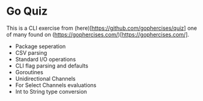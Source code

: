 # Go Quiz
This is a CLI exercise from (here)[https://github.com/gophercises/quiz] one of many found on (https://gophercises.com/)[https://gophercises.com/].

- Package seperation
- CSV parsing
- Standard I/O operations
- CLI flag parsing and defaults
- Goroutines
- Unidirectional Channels
- For Select Channels evaluations
- Int to String type conversion